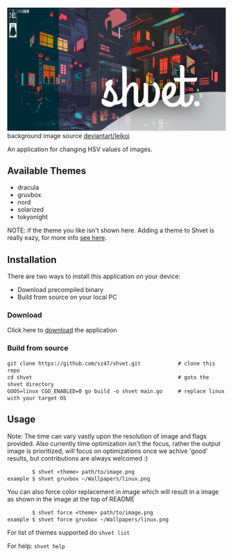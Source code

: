 ![Shvet](assets/name.png)
background image source [deviantart/leikoi](https://www.deviantart.com/leikoi/art/The-Neon-Shallows-823330548)

An application for changing HSV values of images.

## Available Themes

+ dracula
+ gruvbox
+ nord
+ solarized
+ tokyonight 

NOTE: if the theme you like isn't shown here. Adding a theme to Shvet is really eazy, for more info [see here](https://example.com).

## Installation

There are two ways to install this application on your device:
+ Download precompiled binary
+ Build from source on your local PC

### Download

Click here to [download](https://example.com) the application

### Build from source

```
git clone https://github.com/sz47/shvet.git            # clone this repo
cd shvet                                               # goto the shvet directory
GOOS=linux CGO_ENABLED=0 go build -o shvet main.go     # replace linux with your target OS
```

## Usage

Note: The time can vary vastly upon the resolution of image and flags provided. Also currently time optimization isn't the focus, rather the output image is prioritized, will focus on optimizations once we achive 'good' results, but contributions are always welcomed :)

```
        $ shvet <theme> path/to/image.png
example $ shvet gruvbox ~/Wallpapers/linux.png
```

You can also force color replacement in image which will result in a image as shown in the image at the top of README
```
        $ shvet force <theme> path/to/image.png
example $ shvet force gruvbox ~/Wallpapers/linux.png
```

For list of themes supported do `shvet list`

For help: `shvet help`
